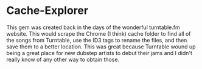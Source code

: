 # Cache-Explorer

This gem was created back in the days of the wonderful turntable.fm website. This would scrape the Chrome (I think) cache folder to find all of the songs from Turntable, use the ID3 tags to rename the files, and then save them to a better location. This was great because Turntable wound up being a great place for new dubstep artists to debut their jams and I didn't really know of any other way to obtain those.
